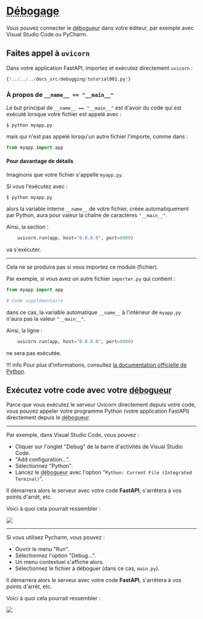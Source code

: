 # <abbr title="En anglais: Debugging">Débogage</abbr>

Vous pouvez connecter le <abbr title="En anglais: debugger">débogueur</abbr> dans votre éditeur, par exemple avec Visual Studio Code ou PyCharm.

## Faites appel à `uvicorn`

Dans votre application FastAPI, importez et exécutez directement `uvicorn` :

```Python hl_lines="1  15"
{!../../../docs_src/debugging/tutorial001.py!}
```

### À propos de `__name__ == "__main__"`

Le but principal de `__name__ == "__main__"` est d'avoir du code qui est exécuté lorsque votre fichier est appelé avec :

<div class="termy">

```console
$ python myapp.py
```

</div>

mais qui n'est pas appelé lorsqu'un autre fichier l'importe, comme dans :

```Python
from myapp import app
```

#### Pour davantage de détails

Imaginons que votre fichier s'appelle `myapp.py`.

Si vous l'exécutez avec :

<div class="termy">

```console
$ python myapp.py
```

</div>

alors la variable interne `__name__` de votre fichier, créée automatiquement par Python, aura pour valeur la chaîne de caractères `"__main__"`.

Ainsi, la section :

```Python
    uvicorn.run(app, host="0.0.0.0", port=8000)
```

va s'exécuter.

---

Cela ne se produira pas si vous importez ce module (fichier).

Par exemple, si vous avez un autre fichier `importer.py` qui contient :

```Python
from myapp import app

# Code supplémentaire
```

dans ce cas, la variable automatique `__name__` à l'intérieur de `myapp.py` n'aura pas la valeur `"__main__"`.

Ainsi, la ligne :

```Python
    uvicorn.run(app, host="0.0.0.0", port=8000)
```

ne sera pas exécutée.

!!! info
Pour plus d'informations, consultez <a href="https://docs.python.org/3/library/__main__.html" class="external-link" target="_blank">la documentation officielle de Python</a>.

## Exécutez votre code avec votre <abbr title="En anglais: debugger">débogueur</abbr>

Parce que vous exécutez le serveur Uvicorn directement depuis votre code, vous pouvez appeler votre programme Python (votre application FastAPI) directement depuis le <abbr title="En anglais: debugger">débogueur</abbr>.

---

Par exemple, dans Visual Studio Code, vous pouvez :

- Cliquer sur l'onglet "Debug" de la barre d'activités de Visual Studio Code.
- "Add configuration...".
- Sélectionnez "Python".
- Lancez le <abbr title="En anglais: debugger">débogueur</abbr> avec l'option "`Python: Current File (Integrated Terminal)`".

Il démarrera alors le serveur avec votre code **FastAPI**, s'arrêtera à vos points d'arrêt, etc.

Voici à quoi cela pourrait ressembler :

<img src="/img/tutorial/debugging/image01.png">

---

Si vous utilisez Pycharm, vous pouvez :

- Ouvrir le menu "Run".
- Sélectionnez l'option "Debug...".
- Un menu contextuel s'affiche alors.
- Sélectionnez le fichier à déboguer (dans ce cas, `main.py`).

Il démarrera alors le serveur avec votre code **FastAPI**, s'arrêtera à vos points d'arrêt, etc.

Voici à quoi cela pourrait ressembler :

<img src="/img/tutorial/debugging/image02.png">
